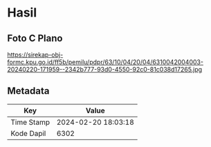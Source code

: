 # Hasil

## Foto C Plano

https://sirekap-obj-formc.kpu.go.id/ff5b/pemilu/pdpr/63/10/04/20/04/6310042004003-20240220-171959--2342b777-93d0-4550-92c0-81c038d17265.jpg


## Metadata

| Key        | Value               |
| ---------- | ------------------- |
| Time Stamp | 2024-02-20 18:03:18 |
| Kode Dapil | 6302                |



